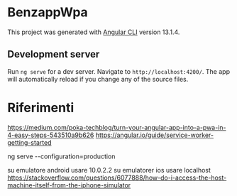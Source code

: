 # BenzappWpa

This project was generated with [Angular CLI](https://github.com/angular/angular-cli) version 13.1.4.

## Development server

Run `ng serve` for a dev server. Navigate to `http://localhost:4200/`. The app will automatically reload if you change any of the source files.

# Riferimenti
https://medium.com/poka-techblog/turn-your-angular-app-into-a-pwa-in-4-easy-steps-543510a9b626
https://angular.io/guide/service-worker-getting-started

ng serve --configuration=production

su emulatore android usare 10.0.2.2
su emulatorer ios usare localhost
https://stackoverflow.com/questions/6077888/how-do-i-access-the-host-machine-itself-from-the-iphone-simulator
